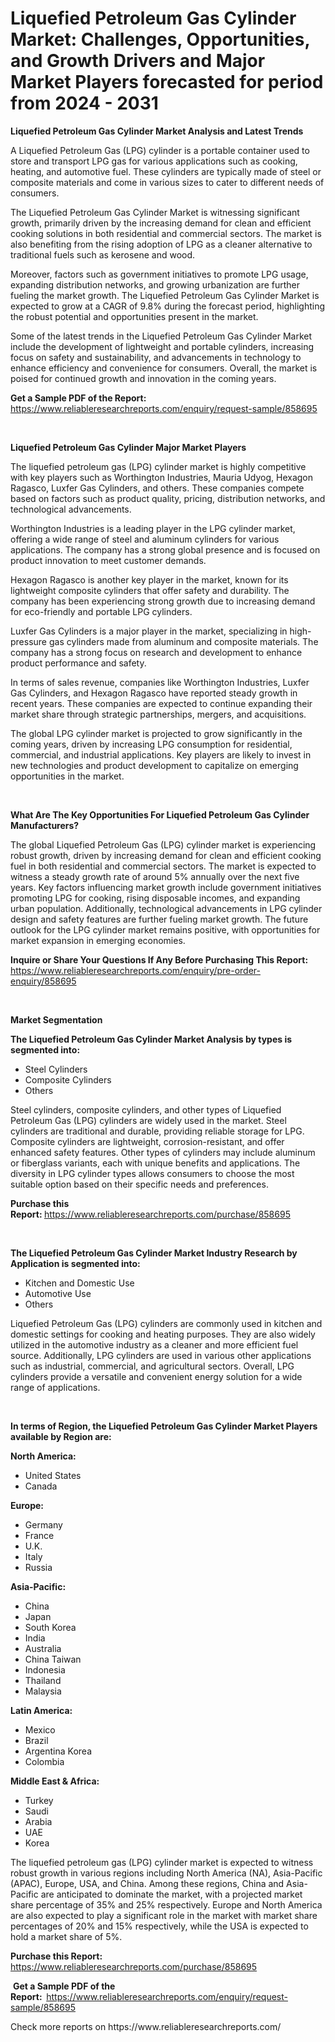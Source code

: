 <p><h1>Liquefied Petroleum Gas Cylinder Market: Challenges, Opportunities, and Growth Drivers and Major Market Players forecasted for period from 2024 - 2031</h1></p><p><strong>Liquefied Petroleum Gas Cylinder Market Analysis and Latest Trends</strong></p>
<p><p>A Liquefied Petroleum Gas (LPG) cylinder is a portable container used to store and transport LPG gas for various applications such as cooking, heating, and automotive fuel. These cylinders are typically made of steel or composite materials and come in various sizes to cater to different needs of consumers.</p><p>The Liquefied Petroleum Gas Cylinder Market is witnessing significant growth, primarily driven by the increasing demand for clean and efficient cooking solutions in both residential and commercial sectors. The market is also benefiting from the rising adoption of LPG as a cleaner alternative to traditional fuels such as kerosene and wood.</p><p>Moreover, factors such as government initiatives to promote LPG usage, expanding distribution networks, and growing urbanization are further fueling the market growth. The Liquefied Petroleum Gas Cylinder Market is expected to grow at a CAGR of 9.8% during the forecast period, highlighting the robust potential and opportunities present in the market.</p><p>Some of the latest trends in the Liquefied Petroleum Gas Cylinder Market include the development of lightweight and portable cylinders, increasing focus on safety and sustainability, and advancements in technology to enhance efficiency and convenience for consumers. Overall, the market is poised for continued growth and innovation in the coming years.</p></p>
<p><strong>Get a Sample PDF of the Report:&nbsp;</strong> <a href="https://www.reliableresearchreports.com/enquiry/request-sample/858695">https://www.reliableresearchreports.com/enquiry/request-sample/858695</a></p>
<p>&nbsp;</p>
<p><strong>Liquefied Petroleum Gas Cylinder Major Market Players</strong></p>
<p><p>The liquefied petroleum gas (LPG) cylinder market is highly competitive with key players such as Worthington Industries, Mauria Udyog, Hexagon Ragasco, Luxfer Gas Cylinders, and others. These companies compete based on factors such as product quality, pricing, distribution networks, and technological advancements.</p><p>Worthington Industries is a leading player in the LPG cylinder market, offering a wide range of steel and aluminum cylinders for various applications. The company has a strong global presence and is focused on product innovation to meet customer demands.</p><p>Hexagon Ragasco is another key player in the market, known for its lightweight composite cylinders that offer safety and durability. The company has been experiencing strong growth due to increasing demand for eco-friendly and portable LPG cylinders.</p><p>Luxfer Gas Cylinders is a major player in the market, specializing in high-pressure gas cylinders made from aluminum and composite materials. The company has a strong focus on research and development to enhance product performance and safety.</p><p>In terms of sales revenue, companies like Worthington Industries, Luxfer Gas Cylinders, and Hexagon Ragasco have reported steady growth in recent years. These companies are expected to continue expanding their market share through strategic partnerships, mergers, and acquisitions.</p><p>The global LPG cylinder market is projected to grow significantly in the coming years, driven by increasing LPG consumption for residential, commercial, and industrial applications. Key players are likely to invest in new technologies and product development to capitalize on emerging opportunities in the market.</p></p>
<p>&nbsp;</p>
<p><strong>What Are The Key Opportunities For Liquefied Petroleum Gas Cylinder Manufacturers?</strong></p>
<p><p>The global Liquefied Petroleum Gas (LPG) cylinder market is experiencing robust growth, driven by increasing demand for clean and efficient cooking fuel in both residential and commercial sectors. The market is expected to witness a steady growth rate of around 5% annually over the next five years. Key factors influencing market growth include government initiatives promoting LPG for cooking, rising disposable incomes, and expanding urban population. Additionally, technological advancements in LPG cylinder design and safety features are further fueling market growth. The future outlook for the LPG cylinder market remains positive, with opportunities for market expansion in emerging economies.</p></p>
<p><strong>Inquire or Share Your Questions If Any Before Purchasing This Report:</strong> <a href="https://www.reliableresearchreports.com/enquiry/pre-order-enquiry/858695">https://www.reliableresearchreports.com/enquiry/pre-order-enquiry/858695</a></p>
<p>&nbsp;</p>
<p><strong>Market Segmentation</strong></p>
<p><strong>The Liquefied Petroleum Gas Cylinder Market Analysis by types is segmented into:</strong></p>
<p><ul><li>Steel Cylinders</li><li>Composite Cylinders</li><li>Others</li></ul></p>
<p><p>Steel cylinders, composite cylinders, and other types of Liquefied Petroleum Gas (LPG) cylinders are widely used in the market. Steel cylinders are traditional and durable, providing reliable storage for LPG. Composite cylinders are lightweight, corrosion-resistant, and offer enhanced safety features. Other types of cylinders may include aluminum or fiberglass variants, each with unique benefits and applications. The diversity in LPG cylinder types allows consumers to choose the most suitable option based on their specific needs and preferences.</p></p>
<p><strong>Purchase this Report:&nbsp;</strong><a href="https://www.reliableresearchreports.com/purchase/858695">https://www.reliableresearchreports.com/purchase/858695</a></p>
<p>&nbsp;</p>
<p><strong>The Liquefied Petroleum Gas Cylinder Market Industry Research by Application is segmented into:</strong></p>
<p><ul><li>Kitchen and Domestic Use</li><li>Automotive Use</li><li>Others</li></ul></p>
<p><p>Liquefied Petroleum Gas (LPG) cylinders are commonly used in kitchen and domestic settings for cooking and heating purposes. They are also widely utilized in the automotive industry as a cleaner and more efficient fuel source. Additionally, LPG cylinders are used in various other applications such as industrial, commercial, and agricultural sectors. Overall, LPG cylinders provide a versatile and convenient energy solution for a wide range of applications.</p></p>
<p>&nbsp;</p>
<p><strong>In terms of Region, the Liquefied Petroleum Gas Cylinder Market Players available by Region are:</strong></p>
<p>
    <p> <strong> North America: </strong>
        <ul>
            <li>United States</li>
            <li>Canada</li>
        </ul>
        </p> 
    <p> <strong> Europe: </strong>
        <ul>
            <li>Germany</li>
            <li>France</li>
            <li>U.K.</li>
            <li>Italy</li>
            <li>Russia</li>
        </ul>
        </p> 
    <p> <strong> Asia-Pacific: </strong>
        <ul>
            <li>China</li>
            <li>Japan</li>
            <li>South Korea</li>
            <li>India</li>
            <li>Australia</li>
            <li>China Taiwan</li>
            <li>Indonesia</li>
            <li>Thailand</li>
            <li>Malaysia</li>
        </ul>
        </p> 
    <p> <strong> Latin America: </strong>
        <ul>
            <li>Mexico</li>
            <li>Brazil</li>
            <li>Argentina Korea</li>
            <li>Colombia</li>
        </ul>
        </p> 
    <p> <strong> Middle East & Africa: </strong>
        <ul>
            <li>Turkey</li>
            <li>Saudi</li>
            <li>Arabia</li>
            <li>UAE</li>
            <li>Korea</li>
        </ul>
    </p>
    </p>
<p><p>The liquefied petroleum gas (LPG) cylinder market is expected to witness robust growth in various regions including North America (NA), Asia-Pacific (APAC), Europe, USA, and China. Among these regions, China and Asia-Pacific are anticipated to dominate the market, with a projected market share percentage of 35% and 25% respectively. Europe and North America are also expected to play a significant role in the market with market share percentages of 20% and 15% respectively, while the USA is expected to hold a market share of 5%.</p></p>
<p><strong>Purchase this Report: </strong><a href="https://www.reliableresearchreports.com/purchase/858695">https://www.reliableresearchreports.com/purchase/858695</a></p>
<p>&nbsp;<strong>Get a Sample PDF of the Report:&nbsp;&nbsp;</strong><a href="https://www.reliableresearchreports.com/enquiry/request-sample/858695">https://www.reliableresearchreports.com/enquiry/request-sample/858695</a></p>
<p><strong></strong></p>
<p>Check more reports on https://www.reliableresearchreports.com/</p>